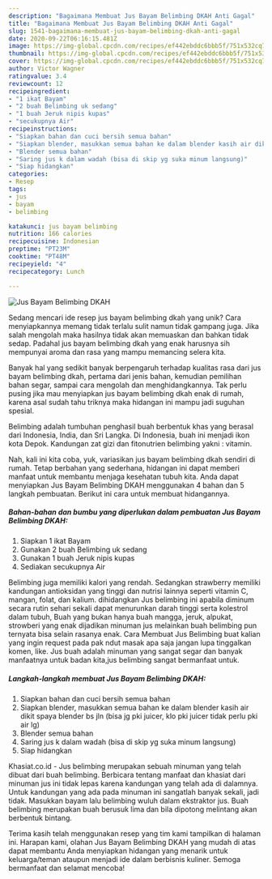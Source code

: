 ```yaml
---
description: "Bagaimana Membuat Jus Bayam Belimbing DKAH Anti Gagal"
title: "Bagaimana Membuat Jus Bayam Belimbing DKAH Anti Gagal"
slug: 1541-bagaimana-membuat-jus-bayam-belimbing-dkah-anti-gagal
date: 2020-09-22T06:16:15.481Z
image: https://img-global.cpcdn.com/recipes/ef442ebddc6bbb5f/751x532cq70/jus-bayam-belimbing-dkah-foto-resep-utama.jpg
thumbnail: https://img-global.cpcdn.com/recipes/ef442ebddc6bbb5f/751x532cq70/jus-bayam-belimbing-dkah-foto-resep-utama.jpg
cover: https://img-global.cpcdn.com/recipes/ef442ebddc6bbb5f/751x532cq70/jus-bayam-belimbing-dkah-foto-resep-utama.jpg
author: Victor Wagner
ratingvalue: 3.4
reviewcount: 12
recipeingredient:
- "1 ikat Bayam"
- "2 buah Belimbing uk sedang"
- "1 buah Jeruk nipis kupas"
- "secukupnya Air"
recipeinstructions:
- "Siapkan bahan dan cuci bersih semua bahan"
- "Siapkan blender, masukkan semua bahan ke dalam blender kasih air dikit spaya blender bs jln (bisa jg pki juicer, klo pki juicer tidak perlu pki air lg)"
- "Blender semua bahan"
- "Saring jus k dalam wadah (bisa di skip yg suka minum langsung)"
- "Siap hidangkan"
categories:
- Resep
tags:
- jus
- bayam
- belimbing

katakunci: jus bayam belimbing 
nutrition: 166 calories
recipecuisine: Indonesian
preptime: "PT23M"
cooktime: "PT48M"
recipeyield: "4"
recipecategory: Lunch

---
```



![Jus Bayam Belimbing DKAH](https://img-global.cpcdn.com/recipes/ef442ebddc6bbb5f/751x532cq70/jus-bayam-belimbing-dkah-foto-resep-utama.jpg)

Sedang mencari ide resep jus bayam belimbing dkah yang unik? Cara menyiapkannya memang tidak terlalu sulit namun tidak gampang juga. Jika salah mengolah maka hasilnya tidak akan memuaskan dan bahkan tidak sedap. Padahal jus bayam belimbing dkah yang enak harusnya sih mempunyai aroma dan rasa yang mampu memancing selera kita.

Banyak hal yang sedikit banyak berpengaruh terhadap kualitas rasa dari jus bayam belimbing dkah, pertama dari jenis bahan, kemudian pemilihan bahan segar, sampai cara mengolah dan menghidangkannya. Tak perlu pusing jika mau menyiapkan jus bayam belimbing dkah enak di rumah, karena asal sudah tahu triknya maka hidangan ini mampu jadi suguhan spesial.

Belimbing adalah tumbuhan penghasil buah berbentuk khas yang berasal dari Indonesia, India, dan Sri Langka. Di Indonesia, buah ini menjadi ikon kota Depok. Kandungan zat gizi dan fitonutrien belimbing yakni : vitamin.


Nah, kali ini kita coba, yuk, variasikan jus bayam belimbing dkah sendiri di rumah. Tetap berbahan yang sederhana, hidangan ini dapat memberi manfaat untuk membantu menjaga kesehatan tubuh kita. Anda dapat menyiapkan Jus Bayam Belimbing DKAH menggunakan 4 bahan dan 5 langkah pembuatan. Berikut ini cara untuk membuat hidangannya.

<!--inarticleads1-->

##### Bahan-bahan dan bumbu yang diperlukan dalam pembuatan Jus Bayam Belimbing DKAH:

1. Siapkan 1 ikat Bayam
1. Gunakan 2 buah Belimbing uk sedang
1. Gunakan 1 buah Jeruk nipis kupas
1. Sediakan secukupnya Air


Belimbing juga memiliki kalori yang rendah. Sedangkan strawberry memiliki kandungan antioksidan yang tinggi dan nutrisi lainnya seperti vitamin C, mangan, folat, dan kalium. dihidangkan Jus belimbing ini apabila diminum secara rutin sehari sekali dapat menurunkan darah tinggi serta kolestrol dalam tubuh, Buah yang bukan hanya buah mangga, jeruk, alpukat, strowberi yang enak dijadikan minuman jus melainkan buah belimbing pun ternyata bisa selain rasanya enak. Cara Membuat Jus Belimbing buat kalian yang ingin request pada pak ndut masak apa saja jangan lupa tinggalkan komen, like. Jus buah adalah minuman yang sangat segar dan banyak manfaatnya untuk badan kita,jus belimbing sangat bermanfaat untuk. 

<!--inarticleads2-->

##### Langkah-langkah membuat Jus Bayam Belimbing DKAH:

1. Siapkan bahan dan cuci bersih semua bahan
1. Siapkan blender, masukkan semua bahan ke dalam blender kasih air dikit spaya blender bs jln (bisa jg pki juicer, klo pki juicer tidak perlu pki air lg)
1. Blender semua bahan
1. Saring jus k dalam wadah (bisa di skip yg suka minum langsung)
1. Siap hidangkan


Khasiat.co.id - Jus belimbing merupakan sebuah minuman yang telah dibuat dari buah belimbing. Berbicara tentang manfaat dan khasiat dari minuman jus ini tidak lepas karena kandungan yang telah ada di dalamnya. Untuk kandungan yang ada pada minuman ini sangatlah banyak sekali, jadi tidak. Masukkan bayam lalu belimbing wuluh dalam ekstraktor jus. Buah belimbing merupakan buah berusuk lima dan bila dipotong melintang akan berbentuk bintang. 

Terima kasih telah menggunakan resep yang tim kami tampilkan di halaman ini. Harapan kami, olahan Jus Bayam Belimbing DKAH yang mudah di atas dapat membantu Anda menyiapkan hidangan yang menarik untuk keluarga/teman ataupun menjadi ide dalam berbisnis kuliner. Semoga bermanfaat dan selamat mencoba!
